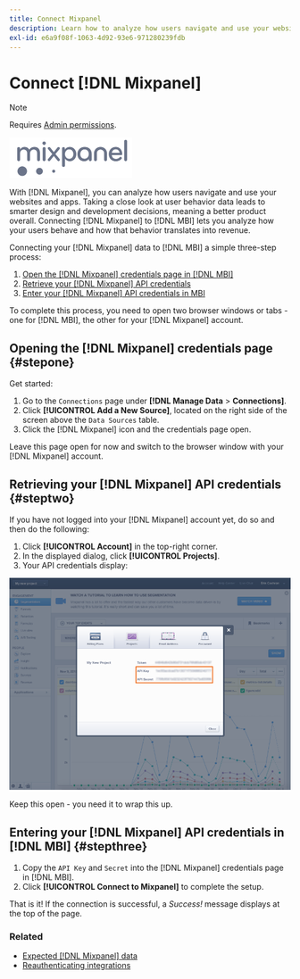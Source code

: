 ```yaml
---
title: Connect Mixpanel
description: Learn how to analyze how users navigate and use your websites and apps.
exl-id: e6a9f08f-1063-4d92-93e6-971280239fdb
---
```

# Connect [!DNL Mixpanel] 

>[!NOTE]
>
>Requires [Admin permissions](../../../administrator/user-management/user-management.md).

![](../../../assets/Mixpanel_logo.png)

With [!DNL Mixpanel], you can analyze how users navigate and use your websites and apps. Taking a close look at user behavior data leads to smarter design and development decisions, meaning a better product overall. Connecting [!DNL Mixpanel] to [!DNL MBI] lets you analyze how your users behave and how that behavior translates into revenue.

Connecting your [!DNL Mixpanel] data to [!DNL MBI] a simple three-step process:

1. [Open the [!DNL Mixpanel] credentials page in [!DNL MBI]](#stepone)
1. [Retrieve your [!DNL Mixpanel] API credentials](#steptwo)
1. [Enter your [!DNL Mixpanel] API credentials in MBI](#stepthree)

To complete this process, you need to open two browser windows or tabs - one for [!DNL MBI], the other for your [!DNL Mixpanel] account.

## Opening the [!DNL Mixpanel] credentials page {#stepone}

Get started:

1. Go to the `Connections` page under **[!DNL Manage Data** > **Connections]**.
1. Click **[!UICONTROL Add a New Source]**, located on the right side of the screen above the `Data Sources` table.
1. Click the [!DNL Mixpanel] icon and the credentials page open.

Leave this page open for now and switch to the browser window with your [!DNL Mixpanel] account.

## Retrieving your [!DNL Mixpanel] API credentials {#steptwo}

If you have not logged into your [!DNL Mixpanel] account yet, do so and then do the following:

1. Click **[!UICONTROL Account]** in the top-right corner.
1. In the displayed dialog, click **[!UICONTROL Projects]**.
1. Your API credentials display:

![Retrieving Mixpanel API credentials](../../../assets/Mixpanel_API_creds.png)

Keep this open - you need it to wrap this up.

## Entering your [!DNL Mixpanel] API credentials in [!DNL MBI] {#stepthree}

1. Copy the `API Key` and `Secret` into the [!DNL Mixpanel] credentials page in [!DNL MBI].
1. Click **[!UICONTROL Connect to Mixpanel]** to complete the setup.

That is it! If the connection is successful, a _Success!_ message displays at the top of the page.

### Related

* [Expected [!DNL Mixpanel] data](../integrations/mixpanel-data.md)
* [Reauthenticating integrations](https://experienceleague.adobe.com/docs/commerce-knowledge-base/kb/how-to/mbi-reauthenticating-integrations.html?lang=en)
